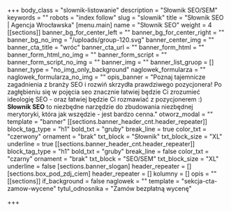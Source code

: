 +++
body_class = "slownik-listowanie"
description = "Słownik SEO/SEM"
keywords = ""
robots = "index follow"
slug = "slownik"
title = "Słownik SEO | Agencja Wrocławska"
[menu.main]
name = "Słownik SEO"
weight = 4
[[sections]]
banner_bg_for_center_left = ""
banner_bg_for_center_right = ""
banner_bg_no_img = "/uploads/group-120.svg"
banner_center_img = ""
banner_cta_title = "wróc"
banner_cta_url = ""
banner_form_html = ""
banner_form_html_no_img = ""
banner_form_script = ""
banner_form_script_no_img = ""
banner_img = ""
banner_list_gruop = []
banner_type = "no_img_only_background"
naglowek_formularza = ""
naglowek_formularza_no_img = ""
opis_banner = "Poznaj tajemnicze zagadnienia z branży SEO i rozwiń skrzydła prawdziwego pozycjonera! Po zagłębieniu się w pojęcia seo znacznie łatwiej będzie Ci zrozumieć ideologię SEO - oraz łatwiej będzie Ci rozmawiać z pozycjonerem :)<br><strong>Słownik SEO</strong> to niezbędne narzędzie do zbudowania niezbędnej merytoryki, która jak wszędzie - jest bardzo cenna."
otworz_modal = ""
template = "banner"
[[sections.banner_header_cnt.header_repeater]]
block_tag_type = "h1"
bold_txt = "gruby"
break_line = true
color_txt = "czerwony"
ornament = "brak"
txt_block = "Słownik"
txt_block_size = "XL"
underline = true
[[sections.banner_header_cnt.header_repeater]]
block_tag_type = "h1"
bold_txt = "gruby"
break_line = false
color_txt = "czarny"
ornament = "brak"
txt_block = "SEO/SEM"
txt_block_size = "XL"
underline = false
[sections.banner_slogan]
header_repeater = []
[sections.box_pod_zdj_ciem]
header_repeater = []
kolumny = []
opis = ""
[[sections]]
if_background = false
naglowek = ""
template = "sekcja-cta-zamow-wycene"
tytul_odnosnika = "Zamów bezpłatną wycenę"

+++
